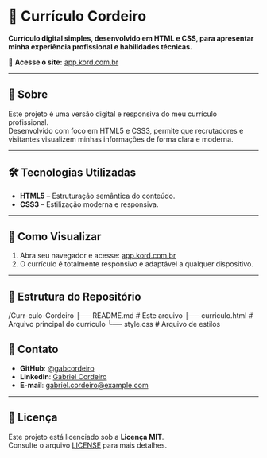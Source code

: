 # 🧾 Currículo Cordeiro

**Currículo digital simples, desenvolvido em HTML e CSS, para apresentar minha experiência profissional e habilidades técnicas.**

🔗 **Acesse o site:** [app.kord.com.br](https://app.kord.com.br)

---

## 📄 Sobre

Este projeto é uma versão digital e responsiva do meu currículo profissional.  
Desenvolvido com foco em HTML5 e CSS3, permite que recrutadores e visitantes visualizem minhas informações de forma clara e moderna.

---

## 🛠️ Tecnologias Utilizadas

- **HTML5** – Estruturação semântica do conteúdo.
- **CSS3** – Estilização moderna e responsiva.

---

## 🚀 Como Visualizar

1. Abra seu navegador e acesse: [app.kord.com.br](https://app.kord.com.br)  
2. O currículo é totalmente responsivo e adaptável a qualquer dispositivo.

---

## 📂 Estrutura do Repositório

/Curr-culo-Cordeiro
├── README.md # Este arquivo
├── curriculo.html # Arquivo principal do currículo
└── style.css # Arquivo de estilos

## 💬 Contato

- **GitHub**: [@gabcordeiro](https://github.com/gabcordeiro)  
- **LinkedIn**: [Gabriel Cordeiro](https://www.linkedin.com/in/gabrielcordeiro/)  
- **E-mail**: [gabriel.cordeiro@example.com](mailto:gabriel.cordeiro@example.com)

---

## 📄 Licença

Este projeto está licenciado sob a **Licença MIT**.  
Consulte o arquivo [LICENSE](LICENSE) para mais detalhes.
